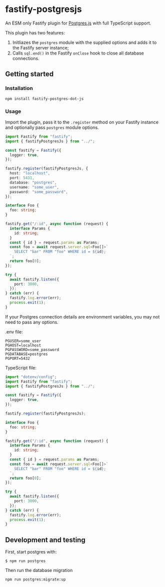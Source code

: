 # fastify-postgresjs

An ESM only Fastify plugin for [Postgres.js](https://github.com/porsager/postgres) with full TypeScript support.

This plugin has two features:

1. Initliazes the `postgres` module with the supplied options and adds it to the Fastify server instance;
2. Calls `sql.end()` in the Fastify `onClose` hook to close all database connections.

## Getting started

### Installation

`npm install fastify-postgres-dot-js`

### Usage

Import the plugin, pass it to the `.register` method on your Fastify instance and optionally pass `postgres` module options.

```ts
import Fastify from "fastify";
import { fastifyPostgresJs } from "../";

const fastify = Fastify({
  logger: true,
});

fastify.register(fastifyPostgresJs, {
  host: "localhost",
  port: 5431,
  database: "postgres",
  username: "some_user",
  password: "some_password",
});

interface Foo {
  foo: string;
}

fastify.get("/:id", async function (request) {
  interface Params {
    id: string;
  }
  const { id } = request.params as Params;
  const foo = await request.server.sql<Foo[]>`
    SELECT "bar" FROM "foo" WHERE id = ${id};
  `;
  return foo[0];
});

try {
  await fastify.listen({
    port: 3000,
  });
} catch (err) {
  fastify.log.error(err);
  process.exit(1);
}
```

If your Postgres connection details are environment variables, you may not need to pass any options.

.env file:

```
PGUSER=some_user
PGHOST=localhost
PGPASSWORD=some_password
PGDATABASE=postgres
PGPORT=5432
```

TypeScript file:

```ts
import "dotenv/config";
import Fastify from "fastify";
import { fastifyPostgresJs } from "../";

const fastify = Fastify({
  logger: true,
});

fastify.register(fastifyPostgresJs);

interface Foo {
  foo: string;
}

fastify.get("/:id", async function (request) {
  interface Params {
    id: string;
  }
  const { id } = request.params as Params;
  const foo = await request.server.sql<Foo[]>`
    SELECT "bar" FROM "foo" WHERE id = ${id};
  `;
  return foo[0];
});

try {
  await fastify.listen({
    port: 3000,
  });
} catch (err) {
  fastify.log.error(err);
  process.exit(1);
}
```

## Development and testing

First, start postgres with:

```
$ npm run postgres
```

Then run the database migration

```
npm run postgres:migrate:up
```
